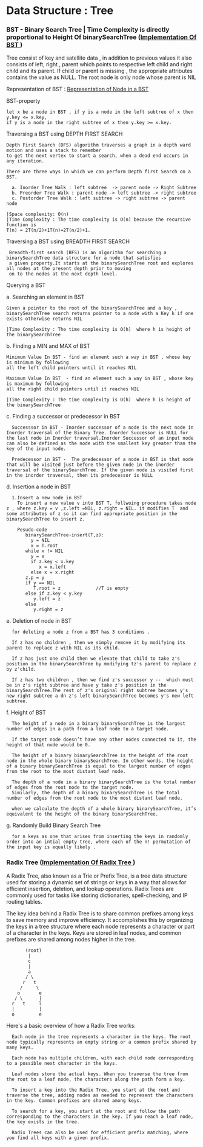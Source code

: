 # Data Structure : Tree

### BST - Binary Search Tree | Time Complexity is directly proportional to Height Of binarySearchTree ([Implementation Of BST ](BinarySearchTree.java))

Tree consist of key and satellite data , in addition to previous values it also consists of left, right , parent
which points to respective left child and right child and its parent. If child or parent is missing , the appropriate
attributes contains the value as NULL. The root node is only node whose parent is NIL

Representation of BST : [Representation of Node in a BST](TreeNode.java)

BST-property

    let x be a node in BST , if y is a node in the left subtree of x then y.key <= x.key,
    if y is a node in the right subtree of x then y.key >= x.key.

Traversing a BST using DEPTH FIRST SEARCH

    Depth First Search (DFS) algorithm traverses a graph in a depth ward motion and uses a stack to remember
    to get the next vertex to start a search, when a dead end occurs in any iteration.
    
    There are three ways in which we can perform Depth first Search on a BST.

      a. Inorder Tree Walk : left subtree  -> parent node -> Right Subtree
      b. Preorder Tree Walk : parent node -> left subtree -> right subtree
      c. Postorder Tree Walk : left subtree -> right subtree -> parent node

    |Space complexity: O(n)
    |Time Complexity : The time complexity is O(n) because the recursive function is
    T(n) = 2T(n/2)+1T(n)=2T(n/2)+1.

Traversing a BST using BREADTH FIRST SEARCH

     Breadth-first search (BFS) is an algorithm for searching a binarySearchTree data structure for a node that satisfies
     a given property.It starts at the binarySearchTree root and explores all nodes at the present depth prior to moving
     on to the nodes at the next depth level.

Querying a BST

a. Searching an element in BST

    Given a pointer to the root of the binarySearchTree and a key ,
    binarySearchTree search returns pointer to a node with a Key k if one exists otherwise returns NIL
    
    |Time Complexity : The time complexity is O(h)  where h is height of the binarySearchTree

b. Finding a MIN and MAX of BST

    Minimum Value In BST - find an element such a way in BST , whose key is minimum by following
    all the left child pointers until it reaches NIL
    
    Maximum Value In BST  - find an element such a way in BST , whose key is maximum by following 
    all the right child pointers until it reaches NIL
   
    |Time Complexity : The time complexity is O(h)  where h is height of the binarySearchTree

c. Finding a successor or predecessor in BST

      Successsor in BST - Inorder successor of a node is the next node in Inorder traversal of the Binary Tree. Inorder Successor is NULL for the last node in Inorder traversal.Inorder Successor of an input node can also be defined as the node with the smallest key greater than the key of the input node.

      Predecessor in BST -  The predecessor of a node in BST is that node that will be visited just before the given node in the inorder traversal of the binarySearchTree. If the given node is visited first in the inorder traversal, then its predecessor is NULL

d. Insertion a node in BST

      1.Insert a new node in BST
        To insert a new value v into BST T, follwoing procedure takes node z , where z.key = v ,z.left =NIL, z.right = NIL. it modifies T  and some attributes of z so it can find appropriate position in the binarySearchTree to insert z.
           
        Pesudo-code 
           binarySearchTree-insert(T,z):
             y = NIL 
             x = T.root
           while x != NIL
             y = x
             if z.key < x.key 
                x = x.left
             else x = x.right
           z.p = y 
           if y == NIL
              T.root = z             //T is empty 
           else if z.key < y.key 
              y.left = z
           else
              y.right = z

e. Deletion of node in BST

      for deleting a node z from a BST has 3 conditions .
      
      If z has no children , then we simply remove it by modifying its parent to replace z with NIL as its child.
      
      If z has just one child then we elevate that child to take z's position in the binarySearchTree by modifying tz's parent to replace z by z'child.
     
      If z has two children , then we find z's successor y --  which must be in z's right subtree and have y take z's position in the binarySearchTree.The rest of z's original right subtree becomes y's new right subtree a dn z's left binarySearchTree becomes y's new left subtree.

f. Height of BST

      The height of a node in a binary binarySearchTree is the largest number of edges in a path from a leaf node to a target node.
     
      If the target node doesn’t have any other nodes connected to it, the height of that node would be 0. 
  
      The height of a binary binarySearchTree is the height of the root node in the whole binary binarySearchTree. In other words, the height of a binary binarySearchTree is equal to the largest number of edges from the root to the most distant leaf node.
     
      The depth of a node in a binary binarySearchTree is the total number of edges from the root node to the target node. 
      Similarly, the depth of a binary binarySearchTree is the total number of edges from the root node to the most distant leaf node.
      
      when we calculate the depth of a whole binary binarySearchTree, it’s equivalent to the height of the binary binarySearchTree.

g. Randomly Build Binary Search Tree

      for n keys as one that arises from inserting the keys in randomly order into an intial empty tree, where each of the n! permutation of the input key is equally likely . 

### Radix Tree  ([Implementation Of Radix Tree ](RadixTree.java))

A Radix Tree, also known as a Trie or Prefix Tree, is a tree data structure used for storing a dynamic set of strings or
keys in a way that allows for efficient insertion, deletion, and lookup operations. Radix Trees are commonly used for
tasks like storing dictionaries, spell-checking, and IP routing tables.

The key idea behind a Radix Tree is to share common prefixes among keys to save memory and improve efficiency. It
accomplishes this by organizing the keys in a tree structure where each node represents a character or part of a
character in the keys. Keys are stored in leaf nodes, and common prefixes are shared among nodes higher in the tree.

   ```
          (root)
           |
           c
           |
           a
          / \
         r   t
        /     \
       o       e
      / \      |
     r   t     l
     |         |
     o         e
   
   ```

Here's a basic overview of how a Radix Tree works:

      Each node in the tree represents a character in the keys. The root node typically represents an empty string or a common prefix shared by many keys.
      
      Each node has multiple children, with each child node corresponding to a possible next character in the keys.
      
      Leaf nodes store the actual keys. When you traverse the tree from the root to a leaf node, the characters along the path form a key.
      
      To insert a key into the Radix Tree, you start at the root and traverse the tree, adding nodes as needed to represent the characters in the key. Common prefixes are shared among keys.
      
      To search for a key, you start at the root and follow the path corresponding to the characters in the key. If you reach a leaf node, the key exists in the tree.
      
      Radix Trees can also be used for efficient prefix matching, where you find all keys with a given prefix.
      


